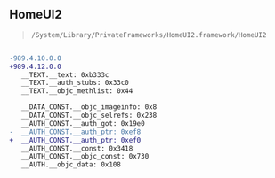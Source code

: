 ## HomeUI2

> `/System/Library/PrivateFrameworks/HomeUI2.framework/HomeUI2`

```diff

-989.4.10.0.0
+989.4.12.0.0
   __TEXT.__text: 0xb333c
   __TEXT.__auth_stubs: 0x33c0
   __TEXT.__objc_methlist: 0x44

   __DATA_CONST.__objc_imageinfo: 0x8
   __DATA_CONST.__objc_selrefs: 0x238
   __AUTH_CONST.__auth_got: 0x19e0
-  __AUTH_CONST.__auth_ptr: 0xef8
+  __AUTH_CONST.__auth_ptr: 0xef0
   __AUTH_CONST.__const: 0x3418
   __AUTH_CONST.__objc_const: 0x730
   __AUTH.__objc_data: 0x108

```
